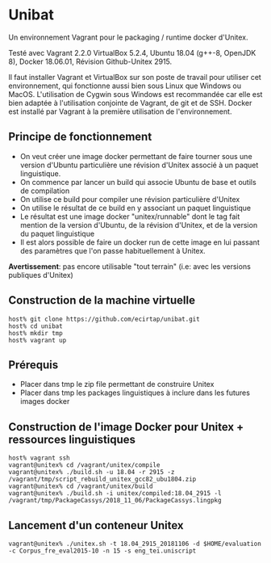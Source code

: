 Unibat
======

Un environnement Vagrant pour le packaging / runtime docker d'Unitex.

Testé avec Vagrant 2.2.0 VirtualBox 5.2.4, Ubuntu 18.04 (g++-8, OpenJDK 8), Docker 18.06.01, Révision Github-Unitex 2915.



Il faut installer Vagrant et VirtualBox sur son poste de travail pour utiliser cet environnement, qui fonctionne aussi bien sous Linux que Windows ou MacOS. L'utilisation de Cygwin sous Windows est recommandée car elle est bien adaptée à l'utilisation conjointe de Vagrant, de git et de SSH. Docker est installé par Vagrant à la première utilisation de l'environnement.

## Principe de fonctionnement ##

  - On veut créer une image docker permettant de faire tourner sous une version d'Ubuntu particulière une révision d'Unitex associé à un paquet linguistique.
  - On commence par lancer un build qui associe Ubuntu de base et outils de compilation
  - On utilise ce build pour compiler une révision particulière d'Unitex
  - On utilise le résultat de ce build en y associant un paquet linguistique
  - Le résultat est une image docker "unitex/runnable" dont le tag fait mention de la version d'Ubuntu, de la révision d'Unitex, et de la version du paquet linguistique
  - Il est alors possible de faire un docker run de cette image en lui passant des paramètres que l'on passe habituellement à Unitex.

**Avertissement**: pas encore utilisable "tout terrain" (i.e: avec les versions publiques d'Unitex)

## Construction de la machine virtuelle

    host% git clone https://github.com/ecirtap/unibat.git
    host% cd unibat
    host% mkdir tmp
    host% vagrant up

## Prérequis

  - Placer dans tmp le zip file permettant de construire Unitex
  - Placer dans tmp les packages linguistiques à inclure dans les futures images docker

## Construction de l'image Docker pour Unitex + ressources linguistiques

    host% vagrant ssh
    vagrant@unitex% cd /vagrant/unitex/compile
    vagrant@unitex% ./build.sh -u 18.04 -r 2915 -z /vagrant/tmp/script_rebuild_unitex_gcc82_ubu1804.zip
    vagrant@unitex% cd /vagrant/unitex/build
    vagrant@unitex% ./build.sh -i unitex/compiled:18.04_2915 -l /vagrant/tmp/PackageCassys/2018_11_06/PackageCassys.lingpkg

## Lancement d'un conteneur Unitex

    vagrant@unitex% ./unitex.sh -t 18.04_2915_20181106 -d $HOME/evaluation -c Corpus_fre_eval2015-10 -n 15 -s eng_tei.uniscript
